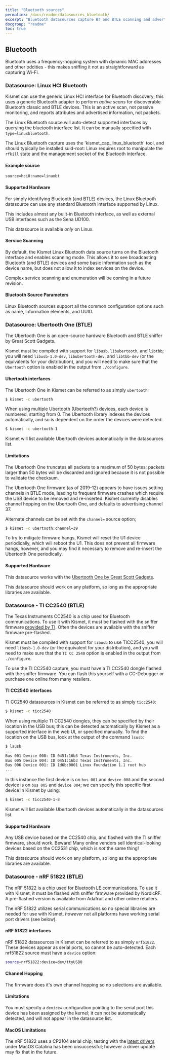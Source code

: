 ```yaml
---
title: "Bluetooth sources"
permalink: /docs/readme/datasources_bluetooth/
excerpt: "Bluetooth datasources capture BT and BTLE scanning and advertised data."
docgroup: "readme"
toc: true
---
```


## Bluetooth
Bluetooth uses a frequency-hopping system with dynamic MAC addresses and other oddities - this makes sniffing it not as straightforward as capturing Wi-Fi.

### Datasource: Linux HCI Bluetooth

Kismet can use the generic Linux HCI interface for Bluetooth discovery; this uses a generic Bluetooth adapter to perform *active scans* for discoverable Bluetooth classic and BTLE devices.  This is an active scan, not passive monitoring, and reports attributes and advertised information, not packets.

The Linux Bluetooth source will auto-detect supported interfaces by querying the bluetooth interface list.  It can be manually specified with `type=linuxbluetooth`.

The Linux Bluetooth capture uses the 'kismet_cap_linux_bluetooth' tool, and should typically be installed suid-root:  Linux requires root to manipulate the `rfkill` state and the management socket of the Bluetooth interface.

#### Example source
```
source=hci0:name=linuxbt
```

#### Supported Hardware

For simply identifying Bluetooth (and BTLE) devices, the Linux Bluetooth datasource can use any standard Bluetooth interface supported by Linux.

This includes almost any built-in Bluetooth interface, as well as external USB interfaces such as the Sena UD100.

This datasource is available *only* on Linux.

#### Service Scanning

By default, the Kismet Linux Bluetooth data source turns on the Bluetooth interface and enables scanning mode.  This allows it to see broadcasting Bluetooth (and BTLE) devices and some basic information such as the device name, but does not allow it to index services on the device.

Complex service scanning and enumeration will be coming in a future revision.

#### Bluetooth Source Parameters
Linux Bluetooth sources support all the common configuration options such as name, information elements, and UUID.

### Datasource: Ubertooth One (BTLE)

The Ubertooth One is an open-source hardware Bluetooth and BTLE sniffer by Great Scott Gadgets.

Kismet must be compiled with support for `libusb`, `libubertooth`, and `libtbb`; you will need `libusb-1.0-dev`, `libubertooth-dev`, and `libtbb-dev` (or the equivalents for your distribution), and you will need to make sure that the `Ubertooth` option is enabled in the output from `./configure`.

#### Ubertooth interfaces

The Ubertooth One in Kismet can be referred to as simply `ubertooth`:

```bash
$ kismet -c ubertooth
```

When using multiple Ubertooth (Uberteeth?) devices, each device is numbered, starting from 0.  The Ubertooth library indexes the devices automatically, and so is dependent on the order the devices were detected.

```bash
$ kismet -c ubertooth-1
```

Kismet will list available Ubertooth devices automatically in the datasources list.

#### Limitations

The Ubertooth One truncates all packets to a maximum of 50 bytes; packets larger than 50 bytes will be discarded and ignored because it is not possible to validate the checksum.

The Ubertooth One firmware (as of 2019-12) appears to have issues setting channels in BTLE mode, leading to frequent firmware crashes which require the USB device to be removed and re-inserted.  Kismet currently disables channel hopping on the Ubertooth One, and defaults to advertising channel 37.

Alternate channels can be set with the `channel=` source option;

```bash
$ kismet -c ubertooth:channel=39
```

To try to mitigate firmware hangs, Kismet will reset the U1 device periodically, which will reboot the U1.  This does not prevent all firmware hangs, however, and you may find it necessary to remove and re-insert the Ubertooth One periodically.

#### Supported Hardware

This datasource works with the [Ubertooth One by Great Scott Gadgets](https://greatscottgadgets.com/ubertoothone/).

This datasource should work on any platform, so long as the appropriate libraries are available.

### Datasource - TI CC2540 (BTLE)

The Texas Instruments CC2540 is a chip used for Bluetooth communications.  To use it with Kismet, it must be flashed with the sniffer firmware [provided by TI](http://www.ti.com/tool/PACKET-SNIFFER).  Often the devices are available with the sniffer firmware pre-flashed.

Kismet must be compiled with support for `libusb` to use TICC2540; you will need `libusb-1.0-dev` (or the equivalent for your distribution), and you will need to make sure that the `TI CC 2540` option is enabled in the output from `./configure`.

To use the TI CC2540 capture, you must have a TI CC2540 dongle flashed with the sniffer firmware. You can flash this yourself with a CC-Debugger or purchase one online from many retailers.

#### TI CC2540 interfaces

TI CC2540 datasources in Kismet can be referred to as simply `ticc2540`:

```bash
$ kismet -c ticc2540
```

When using multiple TI CC2540 dongles, they can be specified by their location in the USB bus; this can be detected automatically by Kismet as a supported interface in the web UI, or specified manually.  To find the location on the USB bus, look at the output of the command `lsusb`:

```bash
$ lsusb
...
Bus 001 Device 008: ID 0451:16b3 Texas Instruments, Inc. 
Bus 005 Device 004: ID 0451:16b3 Texas Instruments, Inc.
Bus 006 Device 001: ID 1d6b:0001 Linux Foundation 1.1 root hub
...
```

In this instance the first device is on `bus 001` and `device 008` and the second device is on `bus 005` and `device 004`; we can specify this specific first device in Kismet by using:

```bash
$ kismet -c ticc2540-1-8
```

Kismet will list available Ubertooth devices automatically in the datasources list.

#### Supported Hardware

Any USB device based on the CC2540 chip, and flashed with the TI sniffer firmware, should work.  Beware!  Many online vendors sell identical-looking devices based on the CC2531 chip, which is *not* the same thing!

This datasource should work on any platform, so long as the appropriate libraries are available.

### Datasource - nRF 51822 (BTLE)

The nRF 51822 is a chip used for Bluetooth LE communications.   To use it with Kismet, it must be flashed with sniffer firmware provided by NordicRF.  A pre-flashed version is available from Adafruit and other online retailers.

The nRF 51822 utilizes serial communications so no special libraries are needed for use with Kismet, *however* not all platforms have working serial port drivers (see below).

#### nRF 51822 interfaces

nRF 51822 datasources in Kismet can be referred to as simply `nrf51822`.  These devices appear as serial ports, so cannot be auto-detected.  Each nrf51822 source must have a `device` option:

```bash
source=nrf51822:device=dev/ttyUSB0
```

#### Channel Hopping

The firmware does it's own channel hopping so no selections are available.

#### Limitations

You must specify a `device=` configuration pointing to the serial port this device has been assigned by the kernel; it can not be automatically detected, and will not appear in the datasource list.

#### MacOS Limitations

The nRF 51822 uses a CP2104 serial chip; testing with the [latest drivers](https://www.silabs.com/products/development-tools/software/usb-to-uart-bridge-vcp-drivers) under MacOS Catalina has been unsuccessful; however a driver update may fix that in the future.

